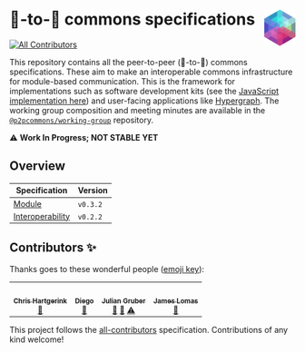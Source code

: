 # 🍐-to-🍐 commons specifications <img src="https://github.com/p2pcommons/design/blob/master/p2pcommons-logomark-256.png" align="right" height="64" />

[![All Contributors](https://img.shields.io/badge/all_contributors-3-orange.svg?style=flat-square)](#contributors)

This repository contains all the peer-to-peer (🍐-to-🍐) commons specifications. These aim to make an interoperable commons infrastructure for module-based communication. This is the framework for implementations such as software development kits (see the [JavaScript implementation here](https://github.com/p2pcommons/sdk-js)) and user-facing applications like [Hypergraph](https://github.com/hypergraph-xyz/cli). The working group composition and meeting minutes are available in the [`@p2pcommons/working-group`](https://github.com/p2pcommons/working-group) repository.

:warning: **Work In Progress; NOT STABLE YET**

## Overview

| Specification | Version |
| --- | --- |
| [Module](./module.md) | `v0.3.2` |
| [Interoperability](./interoperability.md) | `v0.2.2` | 

## Contributors ✨

Thanks goes to these wonderful people ([emoji key](https://allcontributors.org/docs/en/emoji-key)):

<!-- ALL-CONTRIBUTORS-LIST:START - Do not remove or modify this section -->
<!-- prettier-ignore-start -->
<!-- markdownlint-disable -->
<table>
  <tr>
    <td align="center"><a href="https://chjh.nl"><img src="https://avatars0.githubusercontent.com/u/2946344?v=4" width="100px;" alt=""/><br /><sub><b>Chris Hartgerink</b></sub></a><br /><a href="#ideas-chartgerink" title="Ideas, Planning, & Feedback">🤔</a></td>
    <td align="center"><a href="http://dpaez.github.io/"><img src="https://avatars0.githubusercontent.com/u/837500?v=4" width="100px;" alt=""/><br /><sub><b>Diego</b></sub></a><br /><a href="#ideas-dpaez" title="Ideas, Planning, & Feedback">🤔</a></td>
    <td align="center"><a href="http://twitter.com/juliangruber/"><img src="https://avatars2.githubusercontent.com/u/10247?v=4" width="100px;" alt=""/><br /><sub><b>Julian Gruber</b></sub></a><br /><a href="#ideas-juliangruber" title="Ideas, Planning, & Feedback">🤔</a> <a href="https://github.com/p2pcommons/specs/issues?q=author%3Ajuliangruber" title="Bug reports">🐛</a> <a href="https://github.com/p2pcommons/specs/commits?author=juliangruber" title="Tests">⚠️</a></td>
    <td align="center"><a href="https://github.com/jameslibscie"><img src="https://avatars2.githubusercontent.com/u/59870484?v=4" width="100px;" alt=""/><br /><sub><b>James Lomas</b></sub></a><br /><a href="#ideas-jameslibscie" title="Ideas, Planning, & Feedback">🤔</a></td>
  </tr>
</table>

<!-- markdownlint-enable -->
<!-- prettier-ignore-end -->
<!-- ALL-CONTRIBUTORS-LIST:END -->

This project follows the [all-contributors](https://github.com/all-contributors/all-contributors) specification. Contributions of any kind welcome!
